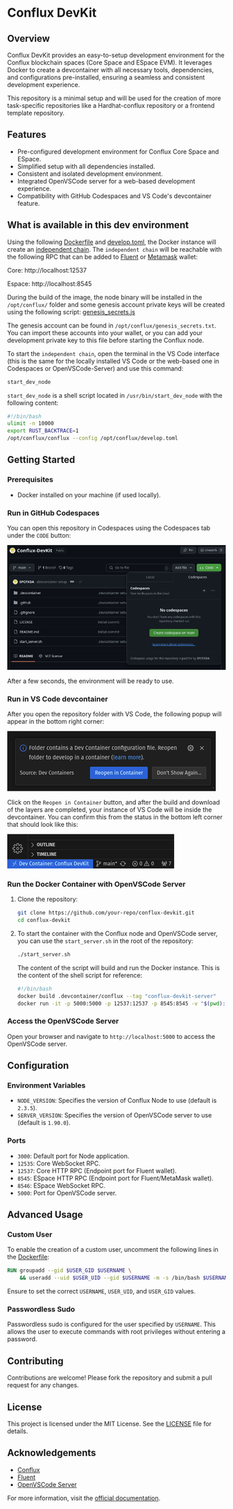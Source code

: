 # Conflux DevKit

## Overview

Conflux DevKit provides an easy-to-setup development environment for the Conflux blockchain spaces (Core Space and ESpace EVM). It leverages Docker to create a devcontainer with all necessary tools, dependencies, and configurations pre-installed, ensuring a seamless and consistent development experience.

This repository is a minimal setup and will be used for the creation of more task-specific repositories like a Hardhat-conflux repository or a frontend template repository.

## Features

- Pre-configured development environment for Conflux Core Space and ESpace.
- Simplified setup with all dependencies installed.
- Consistent and isolated development environment.
- Integrated OpenVSCode server for a web-based development experience.
- Compatibility with GitHub Codespaces and VS Code's devcontainer feature.

## What is available in this dev environment

Using the following [Dockerfile](.devcontainer/conflux/Dockerfile) and [develop.toml](.devcontainer/conflux/develop.toml), the Docker instance will create an [independent chain](https://doc.confluxnetwork.org/docs/general/run-a-node/advanced-topics/running-independent-chain).
The `independent chain` will be reachable with the following RPC that can be added to [Fluent](https://fluentwallet.com/) or [Metamask](https://metamask.io/) wallet:

Core:  http://localhost:12537

Espace: http://localhost:8545

During the build of the image, the node binary will be installed in the `/opt/conflux/` folder and some genesis account private keys will be created using the following script: [genesis_secrets.js](.devcontainer/conflux/utils/genesis_secrets.js)

The genesis account can be found in `/opt/conflux/genesis_secrets.txt`. You can import these accounts into your wallet, or you can add your development private key to this file before starting the Conflux node.

To start the `independent chain`, open the terminal in the VS Code interface (this is the same for the locally installed VS Code or the web-based one in Codespaces or OpenVSCode-Server) and use this command:

```sh
start_dev_node
```

`start_dev_node` is a shell script located in `/usr/bin/start_dev_node` with the following content:

```sh
#!/bin/bash
ulimit -n 10000
export RUST_BACKTRACE=1
/opt/conflux/conflux --config /opt/conflux/develop.toml
```

## Getting Started
### Prerequisites

- Docker installed on your machine (if used locally).

### Run in GitHub Codespaces

You can open this repository in Codespaces using the Codespaces tab under the `CODE` button:

![alt text](README/codespace_tab.png)

After a few seconds, the environment will be ready to use.

### Run in VS Code devcontainer

After you open the repository folder with VS Code, the following popup will appear in the bottom right corner:

![alt text](README/vscode.png)

Click on the `Reopen in Container` button, and after the build and download of the layers are completed, your instance of VS Code will be inside the devcontainer. You can confirm this from the status in the bottom left corner that should look like this:

![alt text](README/vscode_devcontainer.png)

### Run the Docker Container with OpenVSCode Server

1. Clone the repository:

    ```sh
    git clone https://github.com/your-repo/conflux-devkit.git
    cd conflux-devkit
    ```

2. To start the container with the Conflux node and OpenVSCode server, you can use the `start_server.sh` in the root of the repository:
    ```sh
    ./start_server.sh
    ```
    The content of the script will build and run the Docker instance. This is the content of the shell script for reference:

    ```sh
    #!/bin/bash
    docker build .devcontainer/conflux --tag "conflux-devkit-server"
    docker run -it -p 5000:5000 -p 12537:12537 -p 8545:8545 -v "$(pwd):/workspaces:cached" -d conflux-devkit-server --name conflux-devkit-server
    ```

### Access the OpenVSCode Server

Open your browser and navigate to `http://localhost:5000` to access the OpenVSCode server.

## Configuration

### Environment Variables

- `NODE_VERSION`: Specifies the version of Conflux Node to use (default is `2.3.5`).
- `SERVER_VERSION`: Specifies the version of OpenVSCode server to use (default is `1.90.0`).

### Ports

- `3000`: Default port for Node application.
- `12535`: Core WebSocket RPC.
- `12537`: Core HTTP RPC (Endpoint port for Fluent wallet).
- `8545`: ESpace HTTP RPC (Endpoint port for Fluent/MetaMask wallet).
- `8546`: ESpace WebSocket RPC.
- `5000`: Port for OpenVSCode server.

## Advanced Usage

### Custom User

To enable the creation of a custom user, uncomment the following lines in the [Dockerfile](.devcontainer/conflux/Dockerfile):

```Dockerfile
RUN groupadd --gid $USER_GID $USERNAME \
    && useradd --uid $USER_UID --gid $USERNAME -m -s /bin/bash $USERNAME
```

Ensure to set the correct `USERNAME`, `USER_UID`, and `USER_GID` values.

### Passwordless Sudo

Passwordless sudo is configured for the user specified by `USERNAME`. This allows the user to execute commands with root privileges without entering a password.

## Contributing

Contributions are welcome! Please fork the repository and submit a pull request for any changes.

## License

This project is licensed under the MIT License. See the [LICENSE](LICENSE) file for details.

## Acknowledgements

- [Conflux](https://confluxnetwork.org/)
- [Fluent](https://fluentwallet.com/)
- [OpenVSCode Server](https://github.com/gitpod-io/openvscode-server)

For more information, visit the [official documentation](https://doc.confluxnetwork.org/).
